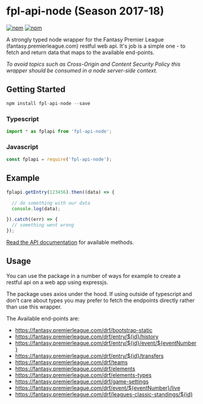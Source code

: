 # fpl-api-node (Season 2017-18)

[![npm](https://img.shields.io/npm/v/fpl-api-node.svg)](https://www.npmjs.com/package/fpl-api-node)
[![npm](https://img.shields.io/apm/l/vim-mode.svg)]()

A strongly typed node wrapper for the Fantasy Premier League (fantasy.premierleague.com) restful web api. 
It's job is a simple one - to fetch and return data that maps to the available end-points. 

*To avoid topics such as Cross-Origin and Content Security Policy this wrapper should be consumed in a node server-side context.*


## Getting Started

```js
npm install fpl-api-node --save
```

### Typescript
```js
import * as fplapi from 'fpl-api-node';
```

### Javascript

```js
const fplapi = require('fpl-api-node');
```


## Example

```js
fplapi.getEntry(123456).then((data) => {

  // do something with our data
  console.log(data);

}).catch((err) => {
  // something went wrong
});
```

[Read the API documentation](https://github.com/tgreyuk/fpl-api-node/blob/master/docs/API.md) for available methods.

## Usage

You can use the package in a number of ways for example to create a restful api on a web app using expressjs. 

The package uses axios under the hood. If using outside of typescript and don't care about types you may prefer to fetch the endpoints directly rather than use this wrapper.

The Available end-points are:
* https://fantasy.premierleague.com/drf/bootstrap-static
* https://fantasy.premierleague.com/drf/entry/${id}/history
* https://fantasy.premierleague.com/drf/entry/${id}/event/${eventNumber}
* https://fantasy.premierleague.com/drf/entry/${id}/transfers
* https://fantasy.premierleague.com/drf/teams
* https://fantasy.premierleague.com/drf/elements
* https://fantasy.premierleague.com/drf/elements-types
* https://fantasy.premierleague.com/drf/game-settings
* https://fantasy.premierleague.com/drf/event/${eventNumber}/live
* https://fantasy.premierleague.com/drf/leagues-classic-standings/${id}


